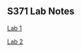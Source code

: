 ## S371 Lab Notes

<a href="https://github.com/katyalex/katyalex.github.io/blob/main/S371_Lab1.pdf" target="_blank">Lab 1</a> 

<a href="Lab-2.html" target="_blank" title="Lab 2">Lab 2</a>
